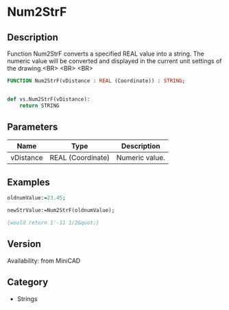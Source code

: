 # Num2StrF

## Description
Function Num2StrF converts a specified REAL value into a string. The numeric value will be converted and displayed in the current unit settings of the drawing.&lt;BR&gt;
&lt;BR&gt;
&lt;BR&gt;


```pascal
FUNCTION Num2StrF(vDistance : REAL (Coordinate)) : STRING;
```

```python

def vs.Num2StrF(vDistance):
    return STRING
```

## Parameters
|Name|Type|Description|
|---|---|---|
|vDistance|REAL (Coordinate)|Numeric value.|

## Examples
```pascal
oldnumValue:=23.45;

newStrValue:=Num2StrF(oldnumValue);

{would return 1'-11 1/2&quot;}
```

## Version
Availability: from MiniCAD
## Category
* Strings

